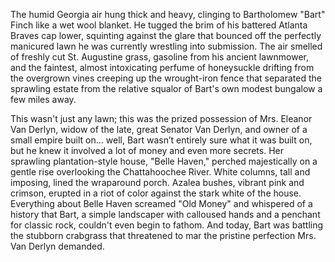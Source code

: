 The humid Georgia air hung thick and heavy, clinging to Bartholomew "Bart" Finch like a wet wool blanket. He tugged the brim of his battered Atlanta Braves cap lower, squinting against the glare that bounced off the perfectly manicured lawn he was currently wrestling into submission. The air smelled of freshly cut St. Augustine grass, gasoline from his ancient lawnmower, and the faintest, almost intoxicating perfume of honeysuckle drifting from the overgrown vines creeping up the wrought-iron fence that separated the sprawling estate from the relative squalor of Bart's own modest bungalow a few miles away.

This wasn't just any lawn; this was the prized possession of Mrs. Eleanor Van Derlyn, widow of the late, great Senator Van Derlyn, and owner of a small empire built on… well, Bart wasn’t entirely sure what it was built on, but he knew it involved a lot of money and even more secrets. Her sprawling plantation-style house, "Belle Haven," perched majestically on a gentle rise overlooking the Chattahoochee River. White columns, tall and imposing, lined the wraparound porch. Azalea bushes, vibrant pink and crimson, erupted in a riot of color against the stark white of the house. Everything about Belle Haven screamed "Old Money" and whispered of a history that Bart, a simple landscaper with calloused hands and a penchant for classic rock, couldn't even begin to fathom. And today, Bart was battling the stubborn crabgrass that threatened to mar the pristine perfection Mrs. Van Derlyn demanded.
